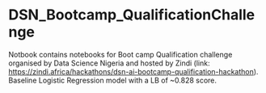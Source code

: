 # DSN_Bootcamp_QualificationChallenge
Notbook contains notebooks for Boot camp Qualification challenge organised by Data Science Nigeria and hosted by Zindi (link: https://zindi.africa/hackathons/dsn-ai-bootcamp-qualification-hackathon).
Baseline Logistic Regression model with a LB of ~0.828 score.


